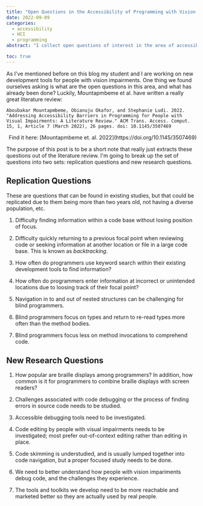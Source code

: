 ```yaml
---
title: "Open Questions in the Accessibility of Programming with Vision Impairments"
date: 2022-09-09
categories:
  - accessibility
  - HCI
  - programming
abstract: "I collect open questions of interest in the area of accessibility of programming with vision impairments.  The questions are extracted from the paper: 'Addressing Accessibility Barriers in Programming for People  with Visual Impairments: A Literature Review'."

toc: true  
---
```


As I've mentioned before on this blog my student and I are working on
new development tools for people with vision impairments.  One thing
we found ourselves asking is what are the open questions in this area,
and what has already been done? Luckily, Mountapmbeme et al. have
written a really great literature review:

```
Aboubakar Mountapmbeme, Obianuju Okafor, and Stephanie Ludi. 2022.
"Addressing Accessibility Barriers in Programming for People with
Visual Impairments: A Literature Review." ACM Trans. Access. Comput.
15, 1, Article 7 (March 2022), 26 pages. doi: 10.1145/3507469
```
<p style="text-align: right"> 
Find it here: 
[Mountapmbeme et. al. 2022](https://doi.org/10.1145/3507469)
</p>

The purpose of this post is to be a short note that really just
extracts these questions out of the literature review.   I'm going to
break up the set of questions into two sets: replication questions and
new research questions.

## Replication Questions

These are questions that can be found in existing studies, but that
could be replicated due to them being more than two years old, not
having a diverse population, etc.

1. Difficulty finding information within a code base without losing
   position of focus.

2. Difficulty quickly returning to a previous focal point when
   reviewing code or seeking information at another location or file
   in a large code base.  This is known as *backtracking*.   

3. How often do programmers use keyword search within their existing
   development tools to find information? 

4. How often do programmers enter information at incorrect or
   unintended locations due to loosing track of their focal point?

5. Navigation in to and out of nested structures can be challenging
   for blind programmers.

6. Blind programmers focus on types and return to re-read types more
   often than the method bodies.

7. Blind programmers focus less on method invocations to comprehend
   code. 

## New Research Questions

1. How popular are braille displays among programmers?  In addition,
   how common is it for programmers to combine braille displays with
   screen readers?

2. Challenges associated with code debugging or the process of finding
   errors in source code needs to be studied.

3. Accessible debugging tools need to be investigated.

4. Code editing by people with visual impairments needs to be
   investigated; most prefer out-of-context editing rather than
   editing in place.        

5. Code skimming is understudied, and is usually lumped together into
   code navigation, but a proper focused study needs to be done.

6. We need to better understand how people with vision impariments
   debug code, and the challenges they experience.

7. The tools and toolkits we develop need to be more reachable and
   marketed better so they are actually used by real people.